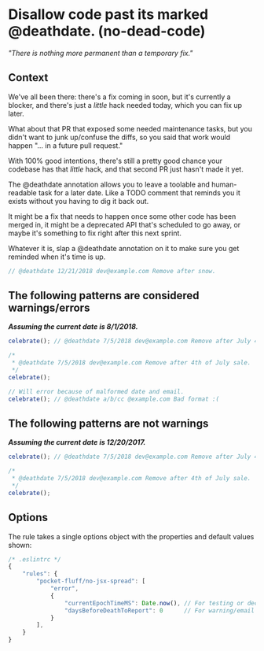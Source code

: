Disallow code past its marked @deathdate.  (no-dead-code)
=====================================================

_"There is nothing more permanent than a temporary fix."_


## Context
We've all been there: there's a fix coming in soon, but it's currently a blocker, and there's just a _little_ hack needed today, which you can fix up later. 

What about that PR that exposed some needed maintenance tasks, but you didn't want to junk up/confuse the diffs, so you said that work would happen "... in a future pull request."

With 100% good intentions, there's still a pretty good chance your codebase has that _little_ hack, and that second PR just hasn't made it yet.

The @deathdate annotation allows you to leave a toolable and human-readable task for a later date. Like a TODO comment that reminds you it exists without you having to dig it back out.

It might be a fix that needs to happen once some other code has been merged in, it might be a deprecated API that's scheduled to go away, or maybe it's something to fix right after this next sprint.

Whatever it is, slap a @deathdate annotation on it to make sure you get reminded when it's time is up.

```js
// @deathdate 12/21/2018 dev@example.com Remove after snow.
```

## The following patterns are considered warnings/errors
_**Assuming the current date is 8/1/2018.**_
```js
celebrate(); // @deathdate 7/5/2018 dev@example.com Remove after July 4th sale.
```
```js
/*
 * @deathdate 7/5/2018 dev@example.com Remove after 4th of July sale. 
 */
celebrate();
```

```js
// Will error because of malformed date and email.
celebrate(); // @deathdate a/b/cc @example.com Bad format :(
```

## The following patterns are not warnings
_**Assuming the current date is 12/20/2017.**_
```js
celebrate(); // @deathdate 7/5/2018 dev@example.com Remove after July 4th sale.
```
```js
/*
 * @deathdate 7/5/2018 dev@example.com Remove after 4th of July sale. 
 */
celebrate();
```

## Options
The rule takes a single options object with the properties and default values shown:

```js
/* .eslintrc */
{
    "rules": {
        "pocket-fluff/no-jsx-spread": [
            "error", 
            {
                "currentEpochTimeMS": Date.now(), // For testing or decoupling from system time. 
                "daysBeforeDeathToReport": 0      // For warning/email pass X days before death.
            }
        ],
    }
}
```
